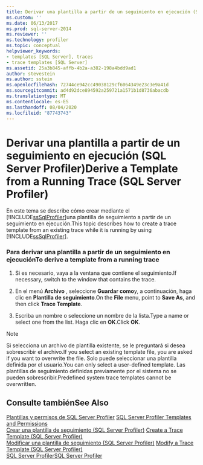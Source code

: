 ```yaml
---
title: Derivar una plantilla a partir de un seguimiento en ejecución (SQL Server Profiler) | Microsoft Docs
ms.custom: ''
ms.date: 06/13/2017
ms.prod: sql-server-2014
ms.reviewer: ''
ms.technology: profiler
ms.topic: conceptual
helpviewer_keywords:
- templates [SQL Server], traces
- trace templates [SQL Server]
ms.assetid: 25a3b845-affb-4b2a-a382-198a4bdd9ad1
author: stevestein
ms.author: sstein
ms.openlocfilehash: 72744ce942cc49038129cf6064349e23c3e9a41d
ms.sourcegitcommit: ad4d92dce894592a259721a1571b1d8736abacdb
ms.translationtype: MT
ms.contentlocale: es-ES
ms.lasthandoff: 08/04/2020
ms.locfileid: "87743743"
---
```

# <a name="derive-a-template-from-a-running-trace-sql-server-profiler"></a><span data-ttu-id="a1d86-102">Derivar una plantilla a partir de un seguimiento en ejecución (SQL Server Profiler)</span><span class="sxs-lookup"><span data-stu-id="a1d86-102">Derive a Template from a Running Trace (SQL Server Profiler)</span></span>
  <span data-ttu-id="a1d86-103">En este tema se describe cómo crear mediante el [!INCLUDE[ssSqlProfiler](../../includes/sssqlprofiler-md.md)]una plantilla de seguimiento a partir de un seguimiento en ejecución.</span><span class="sxs-lookup"><span data-stu-id="a1d86-103">This topic describes how to create a trace template from an existing trace while it is running by using [!INCLUDE[ssSqlProfiler](../../includes/sssqlprofiler-md.md)].</span></span>  
  
### <a name="to-derive-a-template-from-a-running-trace"></a><span data-ttu-id="a1d86-104">Para derivar una plantilla a partir de un seguimiento en ejecución</span><span class="sxs-lookup"><span data-stu-id="a1d86-104">To derive a template from a running trace</span></span>  
  
1.  <span data-ttu-id="a1d86-105">Si es necesario, vaya a la ventana que contiene el seguimiento.</span><span class="sxs-lookup"><span data-stu-id="a1d86-105">If necessary, switch to the window that contains the trace.</span></span>  
  
2.  <span data-ttu-id="a1d86-106">En el menú **Archivo** , seleccione **Guardar como**y, a continuación, haga clic en **Plantilla de seguimiento**.</span><span class="sxs-lookup"><span data-stu-id="a1d86-106">On the **File** menu, point to **Save As**, and then click **Trace Template**.</span></span>  
  
3.  <span data-ttu-id="a1d86-107">Escriba un nombre o seleccione un nombre de la lista.</span><span class="sxs-lookup"><span data-stu-id="a1d86-107">Type a name or select one from the list.</span></span> <span data-ttu-id="a1d86-108">Haga clic en **OK**.</span><span class="sxs-lookup"><span data-stu-id="a1d86-108">Click **OK**.</span></span>  
  
> [!NOTE]  
>  <span data-ttu-id="a1d86-109">Si selecciona un archivo de plantilla existente, se le preguntará si desea sobrescribir el archivo.</span><span class="sxs-lookup"><span data-stu-id="a1d86-109">If you select an existing template file, you are asked if you want to overwrite the file.</span></span> <span data-ttu-id="a1d86-110">Solo puede seleccionar una plantilla definida por el usuario.</span><span class="sxs-lookup"><span data-stu-id="a1d86-110">You can only select a user-defined template.</span></span> <span data-ttu-id="a1d86-111">Las plantillas de seguimiento definidas previamente por el sistema no se pueden sobrescribir.</span><span class="sxs-lookup"><span data-stu-id="a1d86-111">Predefined system trace templates cannot be overwritten.</span></span>  
  
## <a name="see-also"></a><span data-ttu-id="a1d86-112">Consulte también</span><span class="sxs-lookup"><span data-stu-id="a1d86-112">See Also</span></span>  
 <span data-ttu-id="a1d86-113">[Plantillas y permisos de SQL Server Profiler](sql-server-profiler-templates-and-permissions.md) </span><span class="sxs-lookup"><span data-stu-id="a1d86-113">[SQL Server Profiler Templates and Permissions](sql-server-profiler-templates-and-permissions.md) </span></span>  
 <span data-ttu-id="a1d86-114">[Crear una plantilla de seguimiento &#40;SQL Server Profiler&#41;](create-a-trace-template-sql-server-profiler.md) </span><span class="sxs-lookup"><span data-stu-id="a1d86-114">[Create a Trace Template &#40;SQL Server Profiler&#41;](create-a-trace-template-sql-server-profiler.md) </span></span>  
 <span data-ttu-id="a1d86-115">[Modificar una plantilla de seguimiento &#40;SQL Server Profiler&#41;](../../database-engine/modify-a-trace-template-sql-server-profiler.md) </span><span class="sxs-lookup"><span data-stu-id="a1d86-115">[Modify a Trace Template &#40;SQL Server Profiler&#41;](../../database-engine/modify-a-trace-template-sql-server-profiler.md) </span></span>  
 [<span data-ttu-id="a1d86-116">SQL Server Profiler</span><span class="sxs-lookup"><span data-stu-id="a1d86-116">SQL Server Profiler</span></span>](sql-server-profiler.md)  
  
  
